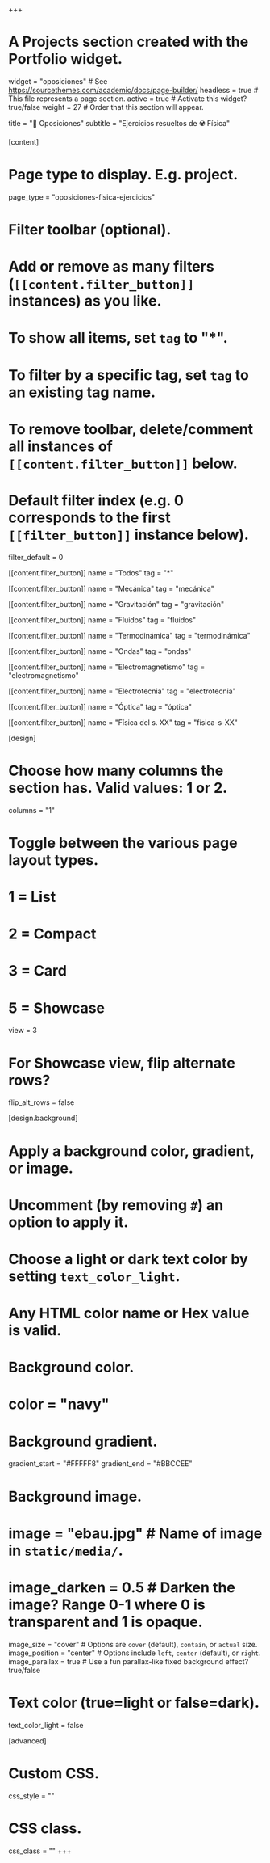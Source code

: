 +++
# A Projects section created with the Portfolio widget.
widget = "oposiciones"  # See https://sourcethemes.com/academic/docs/page-builder/
headless = true  # This file represents a page section.
active = true  # Activate this widget? true/false
weight = 27  # Order that this section will appear.

title = "📝 Oposiciones"
subtitle = "Ejercicios resueltos de ☢️ Física"

[content]
  # Page type to display. E.g. project.
  page_type = "oposiciones-fisica-ejercicios"
  
  # Filter toolbar (optional).
  # Add or remove as many filters (`[[content.filter_button]]` instances) as you like.
  # To show all items, set `tag` to "*".
  # To filter by a specific tag, set `tag` to an existing tag name.
  # To remove toolbar, delete/comment all instances of `[[content.filter_button]]` below.
  
  # Default filter index (e.g. 0 corresponds to the first `[[filter_button]]` instance below).
  filter_default = 0
  
  [[content.filter_button]]
    name = "Todos"
    tag = "*"  
	
  [[content.filter_button]]
    name = "Mecánica"
    tag = "mecánica"
	
  [[content.filter_button]]
    name = "Gravitación"
    tag = "gravitación"
	
  [[content.filter_button]]
    name = "Fluidos"
    tag = "fluidos"
	
  [[content.filter_button]]
    name = "Termodinámica"
    tag = "termodinámica"	

  [[content.filter_button]]
    name = "Ondas"
    tag = "ondas"
	
  [[content.filter_button]]
    name = "Electromagnetismo"
    tag = "electromagnetismo"
	
  [[content.filter_button]]
    name = "Electrotecnia"
    tag = "electrotecnia"
	
  [[content.filter_button]]
    name = "Óptica"
    tag = "óptica"
	
  [[content.filter_button]]
    name = "Física del s. XX"
    tag = "física-s-XX"	

[design]
  # Choose how many columns the section has. Valid values: 1 or 2.
  columns = "1"

  # Toggle between the various page layout types.
  #   1 = List
  #   2 = Compact
  #   3 = Card
  #   5 = Showcase
  view = 3

  # For Showcase view, flip alternate rows?
  flip_alt_rows = false

[design.background]
  # Apply a background color, gradient, or image.
  #   Uncomment (by removing `#`) an option to apply it.
  #   Choose a light or dark text color by setting `text_color_light`.
  #   Any HTML color name or Hex value is valid.

  # Background color.
  # color = "navy"
  
  # Background gradient.
  gradient_start = "#FFFFF8"
  gradient_end = "#BBCCEE"
  
  # Background image.
  # image = "ebau.jpg"  # Name of image in `static/media/`.
  # image_darken = 0.5  # Darken the image? Range 0-1 where 0 is transparent and 1 is opaque.
  image_size = "cover"  #  Options are `cover` (default), `contain`, or `actual` size.
  image_position = "center"  # Options include `left`, `center` (default), or `right`.
  image_parallax = true  # Use a fun parallax-like fixed background effect? true/false
  
  # Text color (true=light or false=dark).
  text_color_light = false
  
[advanced]
 # Custom CSS. 
 css_style = ""
 
 # CSS class.
 css_class = ""
+++